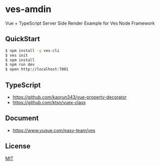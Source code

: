 # ves-amdin

Vue + TypeScript Server Side Render Example for Ves Node Framework

## QuickStart

```bash
$ npm install -g ves-cli
$ ves init
$ npm install
$ npm run dev
$ open http://localhost:7001
```

## TypeScript

- https://github.com/kaorun343/vue-property-decorator
- https://github.com/ktsn/vuex-class

## Document

- https://www.yuque.com/easy-team/ves


## License

[MIT](LICENSE)
